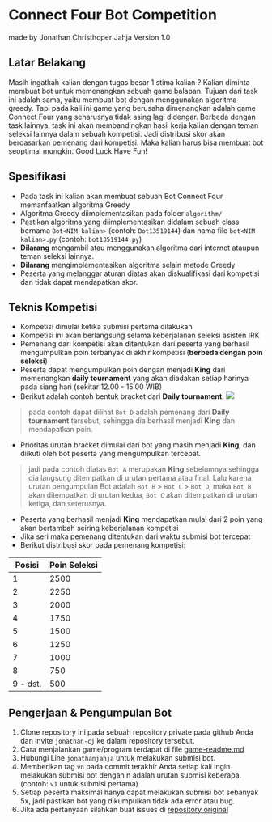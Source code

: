 # Connect Four Bot Competition
made by Jonathan Christhoper Jahja
Version 1.0

## Latar Belakang
Masih ingatkah kalian dengan tugas besar 1 stima kalian ? Kalian diminta membuat bot untuk memenangkan sebuah game balapan. Tujuan dari task ini adalah sama, yaitu membuat bot dengan menggunakan algoritma greedy. Tapi pada kali ini game yang berusaha dimenangkan adalah game Connect Four yang seharusnya tidak asing lagi didengar. Berbeda dengan task lainnya, task ini akan membandingkan hasil kerja kalian dengan teman seleksi lainnya dalam sebuah kompetisi. Jadi distribusi skor akan berdasarkan pemenang dari kompetisi. Maka kalian harus bisa membuat bot seoptimal mungkin. Good Luck Have Fun!

## Spesifikasi
* Pada task ini kalian akan membuat sebuah Bot Connect Four memanfaatkan algoritma Greedy
* Algoritma Greedy diimplementasikan pada folder `algorithm/`
* Pastikan algoritma yang diimplementasikan didalam sebuah class bernama `Bot<NIM kalian>` (contoh: `Bot13519144`) dan nama file `bot<NIM kalian>.py` (contoh: `bot13519144.py`)
* **Dilarang** mengambil atau menggunakan algoritma dari internet ataupun teman seleksi lainnya. 
* **Dilarang** mengimplementasikan algoritma selain metode Greedy
* Peserta yang melanggar aturan diatas akan diskualifikasi dari kompetisi dan tidak dapat mendapatkan skor.

## Teknis Kompetisi
* Kompetisi dimulai ketika submisi pertama dilakukan
* Kompetisi ini akan berlangsung selama keberjalanan seleksi asisten IRK
* Pemenang dari kompetisi akan ditentukan dari peserta yang berhasil mengumpulkan poin terbanyak di akhir kompetisi (**berbeda dengan poin seleksi**)
* Peserta dapat mengumpulkan poin dengan menjadi **King** dari memenangkan **daily tournament** yang akan diadakan setiap harinya pada siang hari (sekitar 12.00 - 15.00 WIB)
* Berikut adalah contoh bentuk bracket dari **Daily tournament**,
![](images%5Cbracket.png)
> pada contoh dapat dilihat `Bot D` adalah pemenang dari **Daily tournament** tersebut, sehingga dia berhasil menjadi **King** dan mendapatkan poin.
* Prioritas urutan bracket dimulai dari bot yang masih menjadi **King**, dan diikuti oleh bot peserta yang mengumpulkan tercepat. 
> jadi pada contoh diatas `Bot A` merupakan **King** sebelumnya sehingga dia langsung ditempatkan di urutan pertama atau final. Lalu karena urutan pengumpulan Bot adalah `Bot B` > `Bot C` > `Bot D`, maka `Bot B` akan ditempatkan di urutan kedua, `Bot C` akan ditempatkan di urutan ketiga, dan seterusnya.
* Peserta yang berhasil menjadi **King** mendapatkan mulai dari 2 poin yang akan bertambah seiring keberjalanan kompetisi
* Jika seri maka pemenang ditentukan dari waktu submisi bot tercepat
* Berikut distribusi skor pada pemenang kompetisi:

| Posisi | Poin Seleksi |
| ----------- | ----------- |
| 1   | 2500 |
| 2   | 2250 |
| 3   | 2000 |
| 4   | 1750 |
| 5   | 1500 |
| 6 | 1250 |
| 7 | 1000 |
| 8 | 750 |
| 9 - dst. | 500 |

## Pengerjaan & Pengumpulan Bot
1. Clone repository ini pada sebuah repository private pada github Anda dan invite `jonathan-cj` ke dalam repository tersebut.
2. Cara menjalankan game/program terdapat di file [game-readme.md](game-readme.md)
3. Hubungi Line `jonathanjahja` untuk melakukan submisi bot.
4. Memberikan tag `vn` pada commit terakhir Anda setiap kali ingin melakukan submisi bot dengan n adalah urutan submisi keberapa. (contoh: `v1` untuk submisi pertama)
5. Setiap peserta maksimal hanya dapat melakukan submisi bot sebanyak 5x, jadi pastikan bot yang dikumpulkan tidak ada error atau bug.
6. Jika ada pertanyaan silahkan buat issues di [repository original](https://github.com/jonathan-cj/ConnectFourGame)

